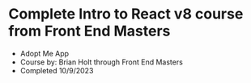 # Complete Intro to React v8 course from Front End Masters
 - Adopt Me App
 - Course by: Brian Holt through Front End Masters
 - Completed 10/9/2023

